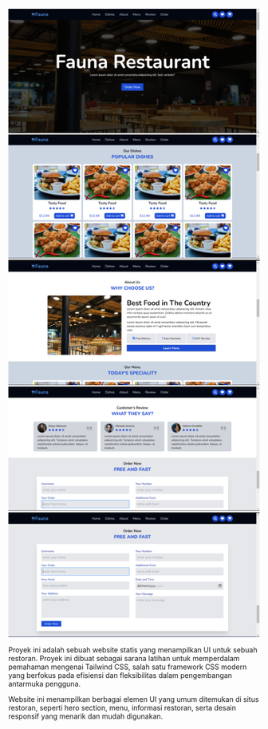 ![alt text](https://github.com/muhammadreffy/fauna-restaurant/blob/main/img/Screenshot%20(218).png?raw=true)
![alt text](https://github.com/muhammadreffy/fauna-restaurant/blob/main/img/Screenshot%20(219).png?raw=true)
![alt text](https://github.com/muhammadreffy/fauna-restaurant/blob/main/img/Screenshot%20(220).png?raw=true)
![alt text](https://github.com/muhammadreffy/fauna-restaurant/blob/main/img/Screenshot%20(222).png?raw=true)
![alt text](https://github.com/muhammadreffy/fauna-restaurant/blob/main/img/Screenshot%20(223).png?raw=true)

<p>
  Proyek ini adalah sebuah website statis yang menampilkan UI untuk sebuah restoran. Proyek ini dibuat sebagai sarana latihan untuk memperdalam pemahaman mengenai Tailwind CSS, salah satu framework CSS modern yang berfokus pada efisiensi dan fleksibilitas dalam pengembangan antarmuka pengguna.
</p>

<p>
  Website ini menampilkan berbagai elemen UI yang umum ditemukan di situs restoran, seperti hero section, menu, informasi restoran, serta desain responsif yang menarik dan mudah digunakan.
</p>
